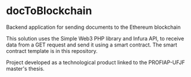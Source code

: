 # docToBlockchain
Backend application for sending documents to the Ethereum blockchain


This solution uses the Simple Web3 PHP library and Infura API, to receive data from a GET request and send it using a smart contract.
The smart contract template is in this repository.


Project developed as a technological product linked to the PROFIAP-UFJF master's thesis.
